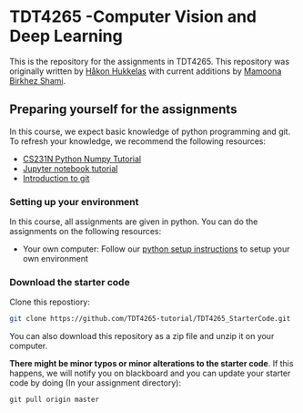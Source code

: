 # TDT4265 -Computer Vision and Deep Learning

This is the repository for the assignments in TDT4265. This repository was originally written by [Håkon Hukkelas](https://www.ntnu.edu/employees/hakon.hukkelas) with current additions by [Mamoona Birkhez Shami](https://www.ntnu.edu/employees/mamoona.b.shami).


## Preparing yourself for the assignments
In this course, we expect basic knowledge of python programming and git. To refresh your knowledge, we recommend the following resources:

- [CS231N Python Numpy Tutorial](http://cs231n.github.io/python-numpy-tutorial/)
- [Jupyter notebook tutorial](https://github.com/cs231n/cs231n.github.io/blob/master/jupyter-notebook-tutorial.ipynb)
- [Introduction to git](https://guides.github.com/introduction/git-handbook/)

### Setting up your environment
In this course, all assignments are given in python. You can do the assignments on the following resources:

- Your own computer: Follow our [python setup instructions](python_setup_instructions.md) to setup your own environment

### Download the starter code

Clone this repostiory:

```bash
git clone https://github.com/TDT4265-tutorial/TDT4265_StarterCode.git
```

You can also download this repository as a zip file and unzip it on your computer.


**There might be minor typos or minor alterations to the starter code**. If this happens, we will notify you on blackboard and you can update your starter code by doing (In your assignment directory):

```
git pull origin master
```

